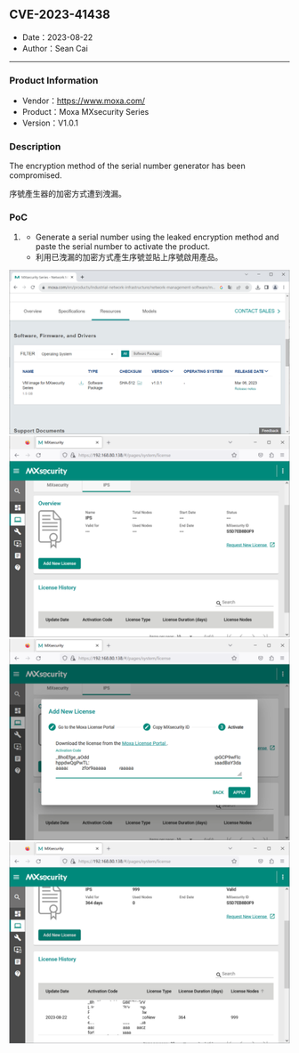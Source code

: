 ## CVE-2023-41438

- Date：2023-08-22
- Author：Sean Cai

---

### Product Information

- Vendor：https://www.moxa.com/
- Product：Moxa MXsecurity Series
- Version：V1.0.1

### Description

The encryption method of the serial number generator has been compromised.

序號產生器的加密方式遭到洩漏。

### PoC

1.
    * Generate a serial number using the leaked encryption method and paste the serial number to activate the product.
    * 利用已洩漏的加密方式產生序號並貼上序號啟用產品。

![](./images/1.png)
![](./images/4.png)
![](./images/5.png)
![](./images/6.png)
